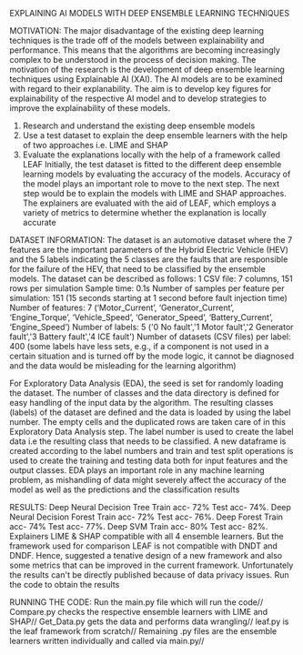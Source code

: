 EXPLAINING AI MODELS WITH DEEP ENSEMBLE LEARNING TECHNIQUES

MOTIVATION:
The major disadvantage of the existing deep learning techniques is the trade off 
of the models between explainability and performance. This means that the 
algorithms are becoming increasingly complex to be understood in the process 
of decision making. The motivation of the research is the development of deep 
ensemble learning techniques using Explainable AI (XAI). The AI models are to 
be examined with regard to their explanability. The aim is to develop key figures 
for explainability of the respective AI model and to develop strategies to 
improve the explainability of these models.
1. Research and understand the existing deep ensemble models
2. Use a test dataset to explain the deep ensemble learners with the help of 
two approaches i.e. LIME and SHAP
3. Evaluate the explanations locally with the help of a framework called LEAF
Initially, the test dataset is fitted to the different deep ensemble learning models 
by evaluating the accuracy of the models. Accuracy of the model plays an 
important role to move to the next step. The next step would be to explain the 
models with LIME and SHAP approaches. The explainers are evaluated with the 
aid of LEAF, which employs a variety of metrics to determine whether the 
explanation is locally accurate

DATASET INFORMATION:
The dataset is an automotive dataset where the 7 features are the 
important parameters of the Hybrid Electric Vehicle (HEV) and the 5 
labels indicating the 5 classes are the faults that are responsible for the 
failure of the HEV, that need to be classified by the ensemble models. The 
dataset can be described as follows:
1 CSV file: 7 columns, 151 rows per simulation
Sample time: 0.1s
Number of samples per feature per simulation: 151 (15 seconds starting 
at 1 second before fault injection time)
Number of features: 7 (‘Motor_Current’, ‘Generator_Current’, 
‘Engine_Torque’, ‘Vehicle_Speed’, ‘Generator_Speed’, ‘Battery_Current’, 
‘Engine_Speed’)
Number of labels: 5 ('0 No fault','1 Motor fault','2 Generator fault','3 
Battery fault','4 ICE fault')
Number of datasets (CSV files) per label: 400 (some labels have less sets, 
e.g., if a component is not used in a certain situation and is turned off by 
the mode logic, it cannot be diagnosed and the data would be misleading 
for the learning algorithm)

For Exploratory Data Analysis (EDA), the seed is set for randomly loading 
the dataset. The number of classes and the data directory is defined for 
easy handling of the input data by the algorithm. The resulting classes 
(labels) of the dataset are defined and the data is loaded by using the label 
number. The empty cells and the duplicated rows are taken care of in this 
Exploratory Data Analysis step. The label number is used to create the 
label data i.e the resulting class that needs to be classified. A new 
dataframe is created according to the label numbers and train and test 
split operations is used to create the training and testing data both for 
input features and the output classes. EDA plays an important role in any 
machine learning problem, as mishandling of data might severely affect 
the accuracy of the model as well as the predictions and the classification results

RESULTS:
Deep Neural Decision Tree Train acc- 72% Test acc- 74%.
Deep Neural Decision Forest Train acc- 72% Test acc- 76%.
Deep Forest Train acc- 74% Test acc- 77%.
Deep SVM Train acc- 80% Test acc- 82%.
Explainers LIME & SHAP compatible with all 4 ensemble learners.
But the framework used for comparison LEAF is not compatible with DNDT and DNDF.
Hence, suggested a tenative design of a new framework and also some metrics that can be improved in the current framework.
Unfortunately the results can't be directly published because of data privacy issues. Run the code to obtain the results 

RUNNING THE CODE:
Run the main.py file which will run the code//
Compare.py checks the respective ensemble learners with LIME and SHAP//
Get_Data.py gets the data and performs data wrangling//
leaf.py is the leaf framework from scratch//
Remaining .py files are the ensemble learners written individually and called via main.py//

